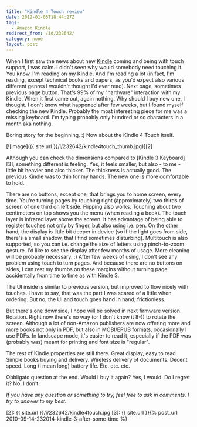 ```yaml
---
title: "Kindle 4 Touch review"
date: 2012-01-05T18:44:27Z
tags:
  - Amazon Kindle
redirect_from: /id/232642/
category: none
layout: post
---
```

When I first saw the news about new [Kindle][1] coming and being with touch support, I was calm. I didn't seen why would somebody need touching it. You know, I'm reading on my Kindle. And I'm reading a lot (in fact, I'm reading, except technical books and papers, as you'd expect also various different genres I wouldn't thought I'd ever read). Next page, sometimes previous page button. That's 99% of my "hardware" interaction with my Kindle. When it first came out, again nothing. Why should I buy new one, I thought. I don't know what happened after few weeks, but I found myself checking the new Kindle. Probably the most interesting piece for me was a missing keyboard. I'm typing probably only hundred or so characters in a month aka nothing.

Boring story for the beginning. :) Now about the Kindle 4 Touch itself.

[![image]({{ site.url }}/i/232642/kindle4touch_thumb.jpg)][2]

Although you can check the dimensions compared to [Kindle 3 Keyboard][3], something different is feeling. Yes, it feels smaller, but also - to me - little bit heavier and also thicker. The thickness is actually good. The previous Kindle was to thin for my hands. The new one is more comfortable to hold.

There are no buttons, except one, that brings you to home screen, every time. You're turning pages by touching right (approximately) two thirds of screen of one third on left side. Flipping also works. Touching about two centimeters on top shows you the menu (when reading a book). The touch layer is infrared layer above the screen. It has advantage of being able to register touches not only by finger, but also using i.e. pen. On the other hand, the display is little bit deeper in device (so if the light goes from side, there's a small shadow, that I find sometimes disturbing). Multitouch is also supported, so you can i.e. change the size of letters using pinch-to-zoom gesture. I'd like to see the display after few months of usage. More cleaning will be probably necessary. :) After few weeks of using, I don't see any problem using touch to turn pages. And because there are no buttons on sides, I can rest my thumbs on these margins without turning page accidentally from time to time as with Kindle 3.

The UI inside is similar to previous version, but improved to flow nicely with touches. I have to say, that was the part I was scared of a little when ordering. But no, the UI and touch goes hand in hand, frictionless.

But there's one downside, I hope will be solved in next firmware version. Rotation. Right now there's no way (or I don't know it 8-)) to rotate the screen. Although a lot of non-Amazon publishers are now offering more and more books not only in PDF, but also in MOBI/EPUB formats, occasionally I use PDFs. In landscape mode, it's easier to read it, especially if the PDF was (probably was) meant for printing and font size is "regular".

The rest of Kindle properties are still there. Great display, easy to read. Simple books buying and delivery. Wireless delivery of documents. Decent speed. Long (I mean long) battery life. Etc. etc. etc.

Obbligato question at the end. Would I buy it again? Yes, I would. Do I regret it? No, I don't.

_If you have any question or something to try, feel free to ask in comments. I try to answer to my best._

[1]: http://www.kindle.com
[2]: {{ site.url }}/i/232642/kindle4touch.jpg
[3]: {{ site.url }}{% post_url 2010-09-14-232014-kindle-3-after-some-time %}
